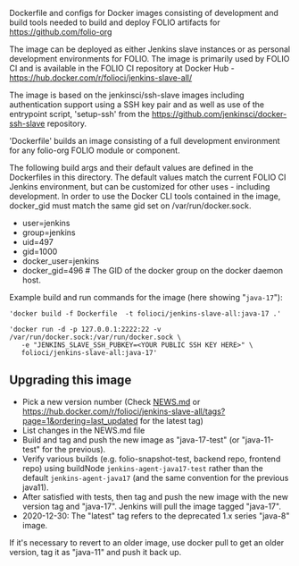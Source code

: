 Dockerfile and configs for Docker images consisting of development and build
tools needed to build and deploy FOLIO artifacts for https://github.com/folio-org

The image can be deployed as either Jenkins slave instances or as personal development
environments for FOLIO.  The image is primarily used by FOLIO CI and is available
in the FOLIO CI repository at Docker Hub - https://hub.docker.com/r/folioci/jenkins-slave-all/

The image is based on the jenkinsci/ssh-slave images including authentication support
using a SSH key pair and as well as use of the entrypoint script, 'setup-ssh' from the
https://github.com/jenkinsci/docker-ssh-slave repository.

'Dockerfile' builds an image consisting of a full development environment for any
folio-org FOLIO module or component.

The following build args and their default values are defined in the Dockerfiles
in this directory.  The default values match the current FOLIO CI Jenkins environment,
but can be customized for other uses - including development. In order to use the
Docker CLI tools contained in the image, docker_gid must match the same gid set on
/var/run/docker.sock.


 * user=jenkins
 * group=jenkins
 * uid=497
 * gid=1000
 * docker_user=jenkins
 * docker_gid=496  # The GID of the docker group on the docker daemon host.

Example build and run commands for the image (here showing "`java-17`"):

```
'docker build -f Dockerfile  -t folioci/jenkins-slave-all:java-17 .'

'docker run -d -p 127.0.0.1:2222:22 -v /var/run/docker.sock:/var/run/docker.sock \
   -e "JENKINS_SLAVE_SSH_PUBKEY=<YOUR PUBLIC SSH KEY HERE>" \
   folioci/jenkins-slave-all:java-17'
```

## Upgrading this image

* Pick a new version number (Check [NEWS.md](NEWS.md) or https://hub.docker.com/r/folioci/jenkins-slave-all/tags?page=1&ordering=last_updated for the latest tag)
* List changes in the NEWS.md file
* Build and tag and push the new image as "java-17-test" (or "java-11-test" for the previous).
* Verify various builds (e.g. folio-snapshot-test, backend repo, frontend repo) using buildNode `jenkins-agent-java17-test` rather than the default `jenkins-agent-java17` (and the same convention for the previous java11).
* After satisfied with tests, then tag and push the new image with the new version tag and "java-17". Jenkins will pull the image tagged "java-17".
* 2020-12-30: The "latest" tag refers to the deprecated 1.x series "java-8" image.

If it's necessary to revert to an older image, use docker pull to get an older version, tag it as "java-11" and push it back up.
